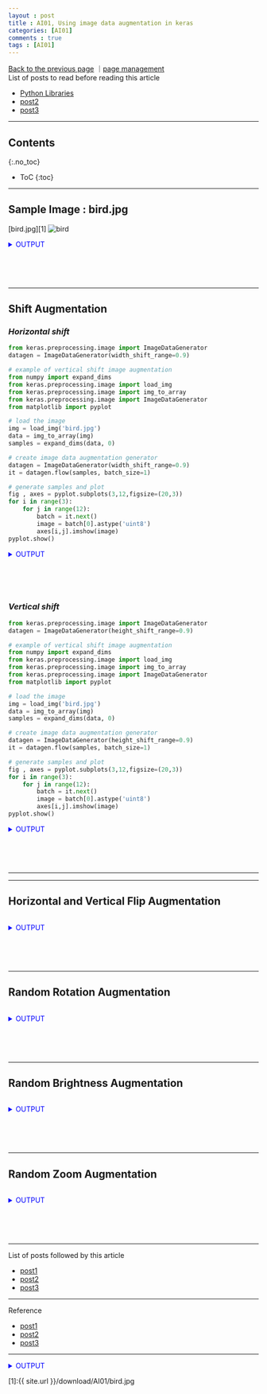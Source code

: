 ```yaml
---
layout : post
title : AI01, Using image data augmentation in keras
categories: [AI01]
comments : true
tags : [AI01]
---
```

[Back to the previous page](https://userdyk-github.github.io/Study.html) ｜<a href="https://github.com/userdyk-github/userdyk-github.github.io/blob/master/_posts/AI01/2019-08-13-AI01-Using-image-data-augmentation-in-keras.md" target="_blank">page management</a><br>
List of posts to read before reading this article
- <a href='https://userdyk-github.github.io/pl03/PL03-Libraries.html' target="_blank">Python Libraries</a>
- <a href='https://userdyk-github.github.io/'>post2</a>
- <a href='https://userdyk-github.github.io/'>post3</a>

---

## Contents
{:.no_toc}

* ToC
{:toc}

<hr class="division1">

## **Sample Image : bird.jpg**
[bird.jpg][1]
![bird](https://user-images.githubusercontent.com/52376448/71425392-90601580-26df-11ea-923d-3ceb7efd0b70.jpg)


<details markdown="1">
<summary class='jb-small' style="color:blue">OUTPUT</summary>
<hr class='division3'>
<hr class='division3'>
</details>

<br><br><br>

<hr class="division2">

## **Shift Augmentation**
### ***Horizontal shift***
```python
from keras.preprocessing.image import ImageDataGenerator
datagen = ImageDataGenerator(width_shift_range=0.9)
```
```python
# example of vertical shift image augmentation
from numpy import expand_dims
from keras.preprocessing.image import load_img
from keras.preprocessing.image import img_to_array
from keras.preprocessing.image import ImageDataGenerator
from matplotlib import pyplot

# load the image
img = load_img('bird.jpg')
data = img_to_array(img)
samples = expand_dims(data, 0)

# create image data augmentation generator
datagen = ImageDataGenerator(width_shift_range=0.9)
it = datagen.flow(samples, batch_size=1)

# generate samples and plot
fig , axes = pyplot.subplots(3,12,figsize=(20,3))
for i in range(3):
    for j in range(12):
        batch = it.next()
        image = batch[0].astype('uint8')
        axes[i,j].imshow(image)
pyplot.show()
```
<details markdown="1">
<summary class='jb-small' style="color:blue">OUTPUT</summary>
<hr class='division3'>
![image](https://user-images.githubusercontent.com/52376448/71425606-4dec0800-26e2-11ea-9cb0-52ec3f7b9457.png)
<hr class='division3'>
</details>

<br><br><br>
### ***Vertical shift***
```python
from keras.preprocessing.image import ImageDataGenerator
datagen = ImageDataGenerator(height_shift_range=0.9)
```
```python
# example of vertical shift image augmentation
from numpy import expand_dims
from keras.preprocessing.image import load_img
from keras.preprocessing.image import img_to_array
from keras.preprocessing.image import ImageDataGenerator
from matplotlib import pyplot

# load the image
img = load_img('bird.jpg')
data = img_to_array(img)
samples = expand_dims(data, 0)

# create image data augmentation generator
datagen = ImageDataGenerator(height_shift_range=0.9)
it = datagen.flow(samples, batch_size=1)

# generate samples and plot
fig , axes = pyplot.subplots(3,12,figsize=(20,3))
for i in range(3):
    for j in range(12):
        batch = it.next()
        image = batch[0].astype('uint8')
        axes[i,j].imshow(image)
pyplot.show()
```
<details markdown="1">
<summary class='jb-small' style="color:blue">OUTPUT</summary>
<hr class='division3'>
![image](https://user-images.githubusercontent.com/52376448/71425565-e635bd00-26e1-11ea-86a2-c884b9106c8d.png)
<hr class='division3'>
</details>

<br><br><br>

---

<hr class="division2">

## **Horizontal and Vertical Flip Augmentation**

```python

```
<details markdown="1">
<summary class='jb-small' style="color:blue">OUTPUT</summary>
<hr class='division3'>
<hr class='division3'>
</details>

<br><br><br>

<hr class="division2">

## **Random Rotation Augmentation**

```python

```
<details markdown="1">
<summary class='jb-small' style="color:blue">OUTPUT</summary>
<hr class='division3'>
<hr class='division3'>
</details>

<br><br><br>

<hr class="division2">

## **Random Brightness Augmentation**

```python

```
<details markdown="1">
<summary class='jb-small' style="color:blue">OUTPUT</summary>
<hr class='division3'>
<hr class='division3'>
</details>


<br><br><br>

<hr class="division2">

## **Random Zoom Augmentation**

```python

```
<details markdown="1">
<summary class='jb-small' style="color:blue">OUTPUT</summary>
<hr class='division3'>
<hr class='division3'>
</details>

<br><br><br>

<hr class="division1">

List of posts followed by this article
- [post1](https://userdyk-github.github.io/)
- <a href='https://userdyk-github.github.io/'>post2</a>
- <a href='https://userdyk-github.github.io/'>post3</a>

---

Reference
- [post1](https://userdyk-github.github.io/)
- <a href='https://userdyk-github.github.io/'>post2</a>
- <a href='https://userdyk-github.github.io/'>post3</a>

---

<details markdown="1">
<summary class='jb-small' style="color:blue">OUTPUT</summary>
<hr class='division3'>
<hr class='division3'>
</details>

[1]:{{ site.url }}/download/AI01/bird.jpg

